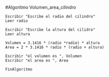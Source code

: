#Algoritmo Volumen_area_cilindro
	
	Escribir "Escribe el radio del cilindro"
	Leer radio
	
	Escribir "Escribe la altura del cilidro"
	Leer altura
	
	Volumen = 3.1416 * (radio *radio) * altura
	Area = 2 * 3.1416 * radio * (radio + altura)  
	
	Escribir "el volumen es ", Volumen
	Escribir "el area es ", Area 
	
	FinAlgoritmo
